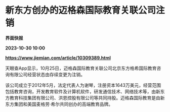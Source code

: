 # 新东方创办的迈格森国际教育关联公司注销
**界面快报**

**2023-10-30 10:00**

**https://www.jiemian.com/article/10309389.html**

天眼查App显示，10月25日，迈格森国际教育关联公司北京东方格希国际教育咨询有限公司经营状态由存续变更为注销。

该公司成立于2012年5月，法定代表人为谢琴，注册资本1643万美元，经营范围包括教育咨询，开发教育软件及计算机软件，研发通信技术、网络技术等，由新东方教育科技集团有限公司、洪恩控股有限公司等共同持股。迈格森国际教育是由新东方集团和美国麦格劳·希尔共同创办的高端教育品牌。
